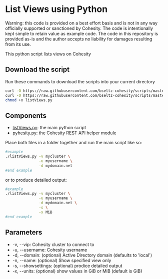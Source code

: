 # List Views using Python

Warning: this code is provided on a best effort basis and is not in any way officially supported or sanctioned by Cohesity. The code is intentionally kept simple to retain value as example code. The code in this repository is provided as-is and the author accepts no liability for damages resulting from its use.

This python script lists views on Cohesity

## Download the script

Run these commands to download the scripts into your current directory

```bash
curl -O https://raw.githubusercontent.com/bseltz-cohesity/scripts/master/python/listViews/listViews.py
curl -O https://raw.githubusercontent.com/bseltz-cohesity/scripts/master/python/pyhesity.py
chmod +x listViews.py
```

## Components

* [listViews.py](https://raw.githubusercontent.com/bseltz-cohesity/scripts/master/python/listViews/listViews.py): the main python script
* [pyhesity.py](https://raw.githubusercontent.com/bseltz-cohesity/scripts/master/python/pyhesity/pyhesity.py): the Cohesity REST API helper module

Place both files in a folder together and run the main script like so:

```bash
#example
./listViews.py -v mycluster \
               -u myusername \
               -d mydomain.net
#end example
```

or to produce detailed output:

```bash
#example
./listViews.py -v mycluster \
               -u myusername \
               -d mydomain.net \
               -s \
               -x MiB
#end example
```

## Parameters

* -v, --vip: Cohesity cluster to connect to
* -u, --username: Cohesity username
* -d, --domain: (optional) Active Directory domain (defaults to 'local')
* -n, --name: (optional) Show specified view only
* -s, --showsettings: (optional) prodice detailed output
* -x, --units: (optional) show values in GiB or MiB (default is GiB)
